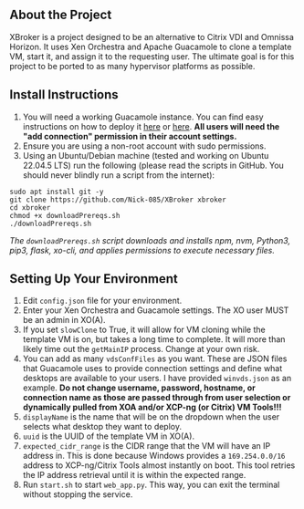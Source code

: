 ## About the Project
XBroker is a project designed to be an alternative to Citrix VDI and Omnissa Horizon. It uses Xen Orchestra and Apache Guacamole to clone a template VM, start it, and assign it to the requesting user. The ultimate goal is for this project to be ported to as many hypervisor platforms as possible.

## Install Instructions
1. You will need a working Guacamole instance. You can find easy instructions on how to deploy it [here](https://github.com/boschkundendienst/guacamole-docker-compose) or [here](https://www.youtube.com/watch?v=DGw6P5Lkj-U). __**All users will need the "add connection" permission in their account settings.**__
2. Ensure you are using a non-root account with sudo permissions.
3. Using an Ubuntu/Debian machine (tested and working on Ubuntu 22.04.5 LTS) run the following (please read the scripts in GitHub. You should never blindly run a script from the internet):
```
sudo apt install git -y 
git clone https://github.com/Nick-085/XBroker xbroker
cd xbroker
chmod +x downloadPrereqs.sh
./downloadPrereqs.sh
```
*The `downloadPrereqs.sh` script downloads and installs npm, nvm, Python3, pip3, flask, xo-cli, and applies permissions to execute necessary files.*

## Setting Up Your Environment
1. Edit `config.json` file for your environment.
2. Enter your Xen Orchestra and Guacamole settings. The XO user MUST be an admin in XO(A).
3. If you set `slowClone` to True, it will allow for VM cloning while the template VM is on, but takes a long time to complete. It will more than likely time out the `getMainIP` process. Change at your own risk.
4. You can add as many `vdsConfFiles` as you want. These are JSON files that Guacamole uses to provide connection settings and define what desktops are available to your users. I have provided `winvds.json` as an example. __**Do not change username, password, hostname, or connection name as those are passed through from user selection or dynamically pulled from XOA and/or XCP-ng (or Citrix) VM Tools!!!**__
5. `displayName` is the name that will be on the dropdown when the user selects what desktop they want to deploy.
6. `uuid` is the UUID of the template VM in XO(A).
7. `expected_cidr_range` is the CIDR range that the VM will have an IP address in. This is done because Windows provides a `169.254.0.0/16` address to XCP-ng/Citrix Tools almost instantly on boot. This tool retries the IP address retrieval until it is within the expected range.
8. Run `start.sh` to start `web_app.py`. This way, you can exit the terminal without stopping the service.